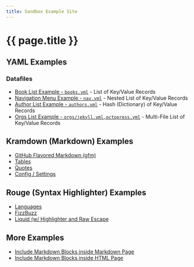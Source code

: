```yaml
---
title: Sandbox Example Site
---
```


# {{ page.title }}

## YAML Examples


### Datafiles


- [Book List Example - `books.yml`](yaml/books.html) - List of Key/Value Records
- [Navigation Menu Example - `nav.yml`](yaml/nav.html) - Nested List of Key/Value Records
- [Author List Example - `authors.yml`](yaml/post.html) - Hash (Dictionary) of Key/Value Records
- [Orgs List Example - `orgs/jekyll.yml,octopress.yml`](yaml/orgs.html) - Multi-File List of Key/Value Records


## Kramdown (Markdown) Examples

- [GitHub Flavored Markdown (gfm)](kramdown/gfm.html)
- [Tables](kramdown/tables.html)
- [Quotes](kramdown/quotes.html)
- [Config / Settings](kramdown/config.html)

## Rouge (Syntax Highlighter) Examples

- [Languages](rouge/lang.html)
- [FizzBuzz](rouge/fizzbuzz.html)
- [Liquid (w/ Highlighter and Raw Escape](rouge/liquid.html)

## More Examples

- [Include Markdown Blocks inside Markdown Page](markdown/test.html)
- [Include Markdown Blocks inside HTML Page](markdown/test2.html)

